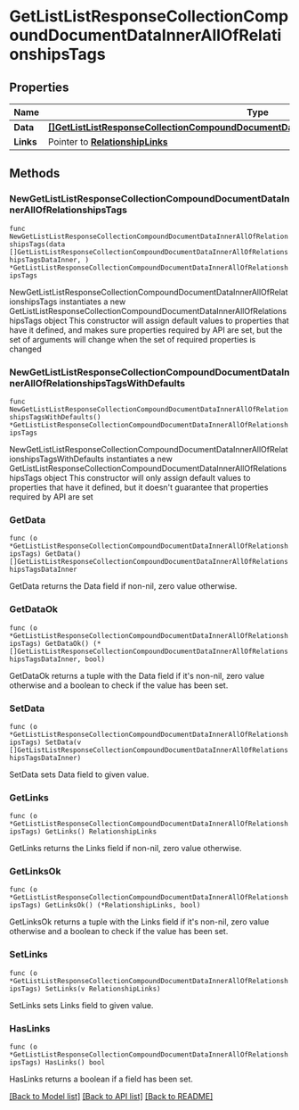 # GetListListResponseCollectionCompoundDocumentDataInnerAllOfRelationshipsTags

## Properties

Name | Type | Description | Notes
------------ | ------------- | ------------- | -------------
**Data** | [**[]GetListListResponseCollectionCompoundDocumentDataInnerAllOfRelationshipsTagsDataInner**](GetListListResponseCollectionCompoundDocumentDataInnerAllOfRelationshipsTagsDataInner.md) |  | 
**Links** | Pointer to [**RelationshipLinks**](RelationshipLinks.md) |  | [optional] 

## Methods

### NewGetListListResponseCollectionCompoundDocumentDataInnerAllOfRelationshipsTags

`func NewGetListListResponseCollectionCompoundDocumentDataInnerAllOfRelationshipsTags(data []GetListListResponseCollectionCompoundDocumentDataInnerAllOfRelationshipsTagsDataInner, ) *GetListListResponseCollectionCompoundDocumentDataInnerAllOfRelationshipsTags`

NewGetListListResponseCollectionCompoundDocumentDataInnerAllOfRelationshipsTags instantiates a new GetListListResponseCollectionCompoundDocumentDataInnerAllOfRelationshipsTags object
This constructor will assign default values to properties that have it defined,
and makes sure properties required by API are set, but the set of arguments
will change when the set of required properties is changed

### NewGetListListResponseCollectionCompoundDocumentDataInnerAllOfRelationshipsTagsWithDefaults

`func NewGetListListResponseCollectionCompoundDocumentDataInnerAllOfRelationshipsTagsWithDefaults() *GetListListResponseCollectionCompoundDocumentDataInnerAllOfRelationshipsTags`

NewGetListListResponseCollectionCompoundDocumentDataInnerAllOfRelationshipsTagsWithDefaults instantiates a new GetListListResponseCollectionCompoundDocumentDataInnerAllOfRelationshipsTags object
This constructor will only assign default values to properties that have it defined,
but it doesn't guarantee that properties required by API are set

### GetData

`func (o *GetListListResponseCollectionCompoundDocumentDataInnerAllOfRelationshipsTags) GetData() []GetListListResponseCollectionCompoundDocumentDataInnerAllOfRelationshipsTagsDataInner`

GetData returns the Data field if non-nil, zero value otherwise.

### GetDataOk

`func (o *GetListListResponseCollectionCompoundDocumentDataInnerAllOfRelationshipsTags) GetDataOk() (*[]GetListListResponseCollectionCompoundDocumentDataInnerAllOfRelationshipsTagsDataInner, bool)`

GetDataOk returns a tuple with the Data field if it's non-nil, zero value otherwise
and a boolean to check if the value has been set.

### SetData

`func (o *GetListListResponseCollectionCompoundDocumentDataInnerAllOfRelationshipsTags) SetData(v []GetListListResponseCollectionCompoundDocumentDataInnerAllOfRelationshipsTagsDataInner)`

SetData sets Data field to given value.


### GetLinks

`func (o *GetListListResponseCollectionCompoundDocumentDataInnerAllOfRelationshipsTags) GetLinks() RelationshipLinks`

GetLinks returns the Links field if non-nil, zero value otherwise.

### GetLinksOk

`func (o *GetListListResponseCollectionCompoundDocumentDataInnerAllOfRelationshipsTags) GetLinksOk() (*RelationshipLinks, bool)`

GetLinksOk returns a tuple with the Links field if it's non-nil, zero value otherwise
and a boolean to check if the value has been set.

### SetLinks

`func (o *GetListListResponseCollectionCompoundDocumentDataInnerAllOfRelationshipsTags) SetLinks(v RelationshipLinks)`

SetLinks sets Links field to given value.

### HasLinks

`func (o *GetListListResponseCollectionCompoundDocumentDataInnerAllOfRelationshipsTags) HasLinks() bool`

HasLinks returns a boolean if a field has been set.


[[Back to Model list]](../README.md#documentation-for-models) [[Back to API list]](../README.md#documentation-for-api-endpoints) [[Back to README]](../README.md)


